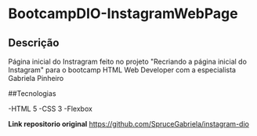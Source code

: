 # BootcampDIO-InstagramWebPage
## Descrição

Página inicial do Instragram feito no projeto "Recriando a página inicial do Instagram" para o bootcamp HTML Web Developer com a especialista Gabriela Pinheiro

##Tecnologias

-HTML 5
-CSS 3 
-Flexbox

**Link repositorio original** https://github.com/SpruceGabriela/instagram-dio
